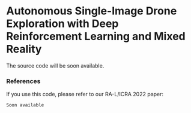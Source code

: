# Autonomous Single-Image Drone Exploration with Deep Reinforcement Learning and Mixed Reality
The source code will be soon available.

### References ###

If you use this code, please refer to our RA-L/ICRA 2022 paper:

```
Soon available
```
